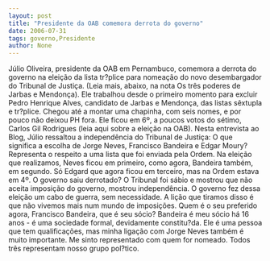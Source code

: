 ```yaml
---
layout: post
title: "Presidente da OAB comemora derrota do governo"
date: 2006-07-31
tags: governo,Presidente
author: None
---
```

Júlio Oliveira, presidente da OAB em Pernambuco, comemora a derrota do governo na eleição da lista tr?plice para nomeação do novo desembargador do Tribunal de Justiça. (Leia mais, abaixo,&nbsp;na nota Os três poderes de Jarbas e Mendonça).
Ele trabalhou desde o primeiro momento para excluir Pedro Henrique Alves, candidato de Jarbas e Mendonça, das listas sêxtupla e tr?plice.
Chegou até a montar uma chapinha, com seis nomes, e por pouco não deixou PH fora. Ele ficou em 6º, a poucos votos do sétimo, Carlos Gil Rodrigues (leia aqui sobre a eleição na OAB).
Nesta entrevista ao Blog, Júlio ressaltou a independência do Tribunal de Justiça:
O que significa a escolha de Jorge Neves, Francisco Bandeira e Edgar Moury?
Representa o respeito a uma lista que foi enviada pela Ordem. Na eleição que realizamos, Neves ficou em primeiro, como agora, Bandeira também, em segundo. Só Edgard que agora ficou em terceiro, mas na Ordem estava em 4º.
O governo saiu derrotado?
O Tribunal foi sábio e mostrou que não aceita imposição do governo, mostrou independência. O governo fez dessa eleição um cabo de guerra, sem necessidade. A lição que tiramos disso é que não vivemos mais num mundo de imposições. 
Quem é o seu preferido agora, Francisco Bandeira, que é seu sócio?
Bandeira é meu sócio há 16 anos -&nbsp;é uma sociedade formal, devidamente constitu?da. Ele é uma pessoa que tem qualificações, mas minha ligação com Jorge Neves também é muito importante. Me sinto representado com quem for
 nomeado. Todos três representam nosso grupo pol?tico. 